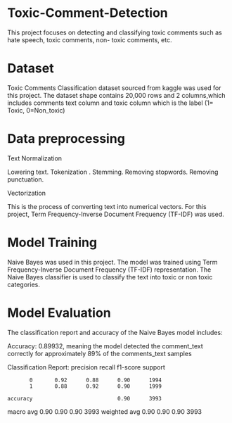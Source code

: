 # Toxic-Comment-Detection
This project focuses on detecting and classifying toxic comments such as hate speech, toxic comments, non- toxic comments, etc.

# Dataset
Toxic Comments Classification dataset sourced from kaggle was used for this project. The dataset shape contains 20,000 rows and 2 columns,which includes comments text column and toxic column which is the label (1= Toxic, 0=Non_toxic)

# Data preprocessing
Text Normalization

Lowering text.
Tokenization .
Stemming.
Removing stopwords.
Removing punctuation.

Vectorization

This is the process of converting text into numerical vectors. For this project, Term Frequency-Inverse Document Frequency (TF-IDF) was used.

# Model Training
Naive Bayes was used in this project. The model was trained using Term Frequency-Inverse Document Frequency (TF-IDF) representation. The Naive Bayes classifier is used to classify the text into toxic or non toxic categories.

# Model Evaluation
The classification report and accuracy of the Naive Bayes model includes:

Accuracy: 0.89932, meaning the model detected the comment_text correctly for approximately 89% of the comments_text samples

Classification Report:
              precision    recall  f1-score   support

           0       0.92      0.88      0.90      1994
           1       0.88      0.92      0.90      1999

    accuracy                           0.90      3993
   macro avg       0.90      0.90      0.90      3993
weighted avg       0.90      0.90      0.90      3993


